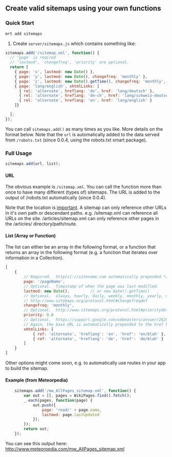 ## Create valid sitemaps using your own functions

### Quick Start

```bash
mrt add sitemaps
```

1. Create <code>server/sitemaps.js</code> which contains something like:

```js
sitemaps.add('/sitemap.xml', function() {
  // 'page' is reqired
  // 'lastmod', 'changefreq', 'priority' are optional.
  return [
    { page: 'x', lastmod: new Date() },
    { page: 'y', lastmod: new Date(), changefreq: 'monthly' },
    { page: 'z', lastmod: new Date().getTime(), changefreq: 'monthly', priority: 0.8 },
    { page: 'lang/english', xhtmlLinks: [
      { rel: 'alternate', hreflang: 'de', href: 'lang/deutsch' },
      { rel: 'alternate', hreflang: 'de-ch', href: 'lang/schweiz-deutsch' },
      { rel: 'alternate', hreflang: 'en', href: 'lang/english' }
    ]}

  ];
});
```

You can call <code>sitemaps.add()</code> as many times as you like.  More details on the format below.
Note that the <code>url</code> is automatically added to the data served from
<code>/robots.txt</code> (since 0.0.4, using the robots.txt smart package).

### Full Usage

```js
sitemaps.add(url, list);
```

#### URL

The obvious example is <code>/sitemap.xml</code>.  You can call the function
more than once to have many different (types of) sitemaps.  The URL is added
to the output of /robots.txt automatically (since 0.0.4).

Note that the location is [important](http://www.sitemaps.org/protocol.html#location).  A sitemap can only
reference other URLs in it's own path or descendant paths.  e.g. /sitemap.xml
can reference all URLs on the site.  /articles/sitemap.xml can only reference
other pages in the /articles/ directory/path/route.

#### List (Array or Function)

The list can either be an array in the following format, or a function that
returns an array in the following format (e.g. a function that iterates over
information in a Collection).

```js
[
	{
		// Required.  http[s]://sitename.com automatically prepended */
		page: '/pageName',
		// Optional.  Timestamp of when the page was last modified.
		lastmod: new Date(),         // or new Date().getTime()
		// Optional.  always, hourly, daily, weekly, monthly, yearly, never
		// http://www.sitemaps.org/protocol.html#changefreqdef
		changefreq: 'monthly',
		// Optional.  http://www.sitemaps.org/protocol.html#prioritydef
		priority: 0.8
		// Optional.  https://support.google.com/webmasters/answer/2620865
		// Again, the base URL is automatically prepended to the href key
		xHtmlLinks: [
			{ ref: 'alternate', 'hreflang': 'en', 'href': 'en/blah' },
			{ ref: 'alternate', 'hreflang': 'de', 'href': 'de/blah' }
		]
	}
]
```

Other options might come soon, e.g. to automatically use routes in your app
to build the sitemap.

#### Example (from Meteorpedia)

```js
	sitemaps.add('/mw_AllPages_sitemap.xml', function() {
		var out = [], pages = WikiPages.find().fetch();
		_.each(pages, function(page) {
			out.push({
				page: 'read/' + page.name,
				lastmod: page.lastUpdated
			});
		});
		return out;
	});
```

You can see this output here:
http://www.meteorpedia.com/mw_AllPages_sitemap.xml
